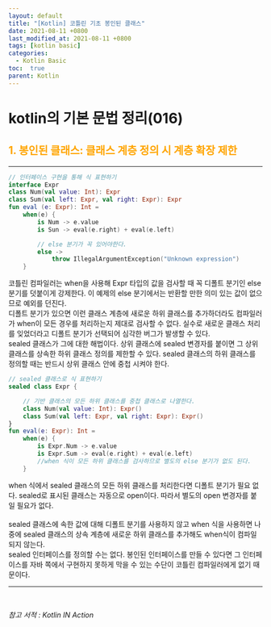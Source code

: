 ```yaml
---
layout: default
title: "[Kotlin] 코틀린 기초 봉인된 클래스"
date: 2021-08-11 +0800
last_modified_at: 2021-08-11 +0800
tags: [kotlin basic]
categories:
  - Kotlin Basic
toc:  true
parent: Kotlin
---
```


# kotlin의 기본 문법 정리(016) 

## <span style="color:orange">1. 봉인된 클래스: 클래스 계층 정의 시 계층 확장 제한</span>  
---  

```kotlin
// 인터페이스 구현을 통해 식 표현하기
interface Expr
class Num(val value: Int): Expr
class Sum(val left: Expr, val right: Expr): Expr
fun eval (e: Expr): Int = 
    when(e) {
        is Num -> e.value
        is Sun -> eval(e.right) + eval(e.left)

        // else 분기가 꼭 있어야한다.
        else -> 
            throw IllegalArgumentException("Unknown expression")
    }
```
코틀린 컴파일러는 when을 사용해 Expr 타입의 값을 검사할 때 꼭 디폴트 분기인 else 분기를 덧붙이게 강제한다. 이 예제의 else 분기에서는 반환할 만한 의미 있는 값이 없으므로 예외를 던진다.  
디폴트 분기가 있으면 이런 클래스 계층에 새로운 하위 클래스를 추가하더라도 컴파일러가 when이 모든 경우를 처리하는지 제대로 검사할 수 없다. 실수로 새로운 클래스 처리를 잊었더라고 디폴트 분기가 선택되어 심각한 버그가 발생할 수 있다.  
sealed 클래스가 그에 대한 해법이다. 상위 클래스에 sealed 변경자를 붙이면 그 상위 클래스를 상속한 하위 클래스 정의를 제한할 수 있다. sealed 클래스의 하위 클래스를 정의할 때는 반드시 상위 클래스 안에 중첩 시켜야 한다.

```kotlin
// sealed 클래스로 식 표현하기
sealed class Expr {

    // 기반 클래스의 모든 하위 클래스를 중첩 클래스로 나열한다.
    class Num(val value: Int): Expr()
    class Sum(val left: Expr, val right: Expr): Expr()
}
fun eval(e: Expr): Int = 
    when(e) {
        is Expr.Num -> e.value
        is Expr.Sum -> eval(e.right) + eval(e.left)
        //when 식이 모든 하위 클래스를 검사하므로 별도의 else 분기가 없도 된다.
    }
```
when 식에서 sealed 클래스의 모든 하위 클래스를 처리한다면 디폴트 분기가 필요 없다. sealed로 표시된 클래스는 자동으로 open이다. 따라서 별도의 open 변경자를 붙일 필요가 없다.  
<br>
sealed 클래스에 속한 값에 대해 디폴트 분기를 사용하지 않고 when 식을 사용하면 나중에 sealed 클래스의 상속 계층에 새로운 하위 클래스를 추가해도 when식이 컴파일 되지 않는다.  
sealed 인터페이스를 정의할 수는 없다. 봉인된 인터페이스를 만들 수 있다면 그 인터페이스를 자바 쪽에서 구현하지 못하게 막을 수 있는 수단이 코틀린 컴파일러에게 없기 때문이다.

---

<br>

*참고 서적 : Kotlin IN Action*